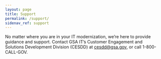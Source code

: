 ```yaml
---
layout: page
title: Support
permalink: /support/
sidenav_ref: support
---
```


No matter where you are in your IT modernization, we’re here to provide guidance and support. Contact GSA IT’s Customer Engagement and Solutions Development Division (CESDD) at  <a href="mailto:cesdd@gsa.gov"> cesdd@gsa.gov</a>, or call 1-800-CALL-GOV.

